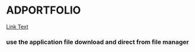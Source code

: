 # ADPORTFOLIO
[Link Text]([http://example.com](http://adportfolio.kesug.com))

### use the application file download and direct from file manager
